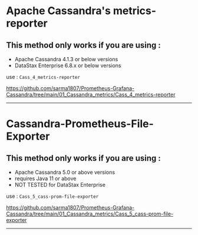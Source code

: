 # Apache Cassandra's metrics-reporter

## This method only works if you are using :
- Apache Cassandra 4.1.3 or below versions
- DataStax Enterprise 6.8.x or below versions

use : ` Cass_4_metrics-reporter `

https://github.com/sarma1807/Prometheus-Grafana-Cassandra/tree/main/01_Cassandra_metrics/Cass_4_metrics-reporter

---

# Cassandra-Prometheus-File-Exporter

## This method only works if you are using :
- Apache Cassandra 5.0 or above versions
- requires Java 11 or above
- NOT TESTED for DataStax Enterprise

use : ` Cass_5_cass-prom-file-exporter `

https://github.com/sarma1807/Prometheus-Grafana-Cassandra/tree/main/01_Cassandra_metrics/Cass_5_cass-prom-file-exporter

---

